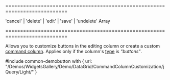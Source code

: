===========================================================================
<!--acceptValues-->'cancel' | 'delete' | 'edit' | 'save' | 'undelete'<!--/acceptValues-->
<!--type-->Array<String, dxDataGridColumnButton><!--/type-->
===========================================================================

<!--shortDescription-->
Allows you to customize buttons in the editing column or create a custom [command column](/Documentation/Guide/Widgets/DataGrid/Columns/Column_Types/Command_Columns/). Applies only if the column's [type](/Documentation/ApiReference/UI_Widgets/dxDataGrid/Configuration/columns/#type) is *"buttons"*.
<!--/shortDescription-->

<!--fullDescription-->
#include common-demobutton with {
    url: "/Demos/WidgetsGallery/Demo/DataGrid/CommandColumnCustomization/jQuery/Light/"
}
<!--/fullDescription-->
